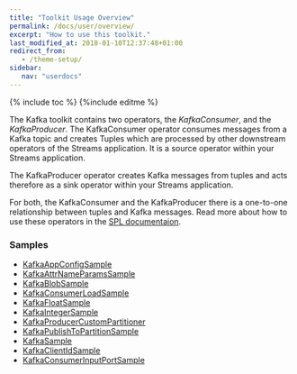 ```yaml
---
title: "Toolkit Usage Overview"
permalink: /docs/user/overview/
excerpt: "How to use this toolkit."
last_modified_at: 2018-01-10T12:37:48+01:00
redirect_from:
   - /theme-setup/
sidebar:
   nav: "userdocs"
---
```

{% include toc %}
{%include editme %}

The Kafka toolkit contains two operators, the *KafkaConsumer*, and the *KafkaProducer*.
The KafkaConsumer operator consumes messages from a Kafka topic and creates Tuples which are processed by other downstream operators of the Streams application.
It is a source operator within your Streams application.

The KafkaProducer operator creates Kafka messages from tuples and acts therefore as a sink operator within your Streams application.

For both, the KafkaConsumer and the KafkaProducer there is a one-to-one relationship between tuples and Kafka messages.
Read more about how to use these operators in the [SPL documentaion](/streamsx.kafka/doc/spldoc/html/index.html).

### Samples

* [KafkaAppConfigSample](https://github.com/IBMStreams/streamsx.kafka/tree/develop/samples/KafkaAppConfigSample)
* [KafkaAttrNameParamsSample](https://github.com/IBMStreams/streamsx.kafka/tree/develop/samples/KafkaAttrNameParamsSample)
* [KafkaBlobSample](https://github.com/IBMStreams/streamsx.kafka/tree/develop/samples/KafkaBlobSample)
* [KafkaConsumerLoadSample](https://github.com/IBMStreams/streamsx.kafka/tree/develop/samples/KafkaConsumerLoadSample)
* [KafkaFloatSample](https://github.com/IBMStreams/streamsx.kafka/tree/develop/samples/KafkaFloatSample)
* [KafkaIntegerSample](https://github.com/IBMStreams/streamsx.kafka/tree/develop/samples/KafkaIntegerSample)
* [KafkaProducerCustomPartitioner](https://github.com/IBMStreams/streamsx.kafka/tree/develop/samples/KafkaProducerCustomPartitioner)
* [KafkaPublishToPartitionSample](https://github.com/IBMStreams/streamsx.kafka/tree/develop/samples/KafkaPublishToPartitionSample)
* [KafkaSample](https://github.com/IBMStreams/streamsx.kafka/tree/develop/samples/KafkaSample)
* [KafkaClientIdSample](https://github.com/IBMStreams/streamsx.kafka/tree/develop/samples/KafkaClientIdSample)
* [KafkaConsumerInputPortSample](https://github.com/IBMStreams/streamsx.kafka/tree/develop/samples/KafkaConsumerInputPortSample)
